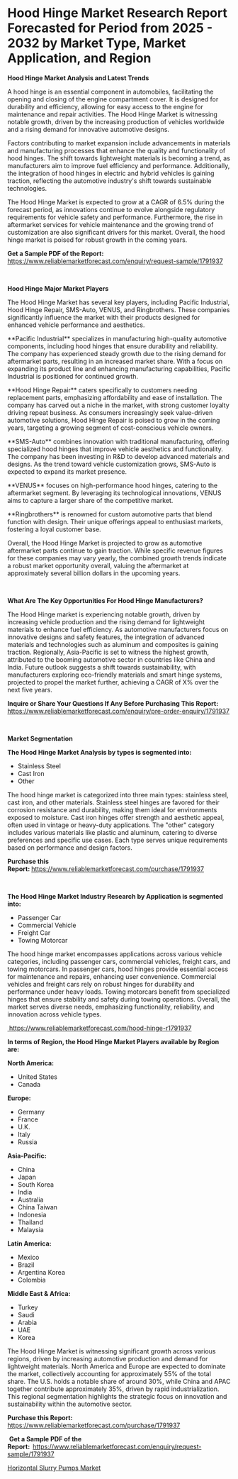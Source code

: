 <p><h1>Hood Hinge Market Research Report Forecasted for Period from 2025 -  2032 by Market Type, Market Application, and Region</h1></p><p><strong>Hood Hinge Market Analysis and Latest Trends</strong></p>
<p><p>A hood hinge is an essential component in automobiles, facilitating the opening and closing of the engine compartment cover. It is designed for durability and efficiency, allowing for easy access to the engine for maintenance and repair activities. The Hood Hinge Market is witnessing notable growth, driven by the increasing production of vehicles worldwide and a rising demand for innovative automotive designs. </p><p>Factors contributing to market expansion include advancements in materials and manufacturing processes that enhance the quality and functionality of hood hinges. The shift towards lightweight materials is becoming a trend, as manufacturers aim to improve fuel efficiency and performance. Additionally, the integration of hood hinges in electric and hybrid vehicles is gaining traction, reflecting the automotive industry's shift towards sustainable technologies. </p><p>The Hood Hinge Market is expected to grow at a CAGR of 6.5% during the forecast period, as innovations continue to evolve alongside regulatory requirements for vehicle safety and performance. Furthermore, the rise in aftermarket services for vehicle maintenance and the growing trend of customization are also significant drivers for this market. Overall, the hood hinge market is poised for robust growth in the coming years.</p></p>
<p><strong>Get a Sample PDF of the Report:&nbsp;</strong> <a href="https://www.reliablemarketforecast.com/enquiry/request-sample/1791937?utm_campaign=3511&utm_medium=2&utm_source=Github&utm_content=ia&utm_term=10042025&utm_id=hood-hinge">https://www.reliablemarketforecast.com/enquiry/request-sample/1791937</a></p>
<p>&nbsp;</p>
<p><strong>Hood Hinge Major Market Players</strong></p>
<p><p>The Hood Hinge Market has several key players, including Pacific Industrial, Hood Hinge Repair, SMS-Auto, VENUS, and Ringbrothers. These companies significantly influence the market with their products designed for enhanced vehicle performance and aesthetics.</p><p>**Pacific Industrial** specializes in manufacturing high-quality automotive components, including hood hinges that ensure durability and reliability. The company has experienced steady growth due to the rising demand for aftermarket parts, resulting in an increased market share. With a focus on expanding its product line and enhancing manufacturing capabilities, Pacific Industrial is positioned for continued growth.</p><p>**Hood Hinge Repair** caters specifically to customers needing replacement parts, emphasizing affordability and ease of installation. The company has carved out a niche in the market, with strong customer loyalty driving repeat business. As consumers increasingly seek value-driven automotive solutions, Hood Hinge Repair is poised to grow in the coming years, targeting a growing segment of cost-conscious vehicle owners.</p><p>**SMS-Auto** combines innovation with traditional manufacturing, offering specialized hood hinges that improve vehicle aesthetics and functionality. The company has been investing in R&D to develop advanced materials and designs. As the trend toward vehicle customization grows, SMS-Auto is expected to expand its market presence.</p><p>**VENUS** focuses on high-performance hood hinges, catering to the aftermarket segment. By leveraging its technological innovations, VENUS aims to capture a larger share of the competitive market.</p><p>**Ringbrothers** is renowned for custom automotive parts that blend function with design. Their unique offerings appeal to enthusiast markets, fostering a loyal customer base. </p><p>Overall, the Hood Hinge Market is projected to grow as automotive aftermarket parts continue to gain traction. While specific revenue figures for these companies may vary yearly, the combined growth trends indicate a robust market opportunity overall, valuing the aftermarket at approximately several billion dollars in the upcoming years.</p></p>
<p>&nbsp;</p>
<p><strong>What Are The Key Opportunities For Hood Hinge Manufacturers?</strong></p>
<p><p>The Hood Hinge market is experiencing notable growth, driven by increasing vehicle production and the rising demand for lightweight materials to enhance fuel efficiency. As automotive manufacturers focus on innovative designs and safety features, the integration of advanced materials and technologies such as aluminum and composites is gaining traction. Regionally, Asia-Pacific is set to witness the highest growth, attributed to the booming automotive sector in countries like China and India. Future outlook suggests a shift towards sustainability, with manufacturers exploring eco-friendly materials and smart hinge systems, projected to propel the market further, achieving a CAGR of X% over the next five years.</p></p>
<p><strong>Inquire or Share Your Questions If Any Before Purchasing This Report:</strong> <a href="https://www.reliablemarketforecast.com/enquiry/pre-order-enquiry/1791937?utm_campaign=3511&utm_medium=2&utm_source=Github&utm_content=ia&utm_term=10042025&utm_id=hood-hinge">https://www.reliablemarketforecast.com/enquiry/pre-order-enquiry/1791937</a></p>
<p>&nbsp;</p>
<p><strong>Market Segmentation</strong></p>
<p><strong>The Hood Hinge Market Analysis by types is segmented into:</strong></p>
<p><ul><li>Stainless Steel</li><li>Cast Iron</li><li>Other</li></ul></p>
<p><p>The hood hinge market is categorized into three main types: stainless steel, cast iron, and other materials. Stainless steel hinges are favored for their corrosion resistance and durability, making them ideal for environments exposed to moisture. Cast iron hinges offer strength and aesthetic appeal, often used in vintage or heavy-duty applications. The "other" category includes various materials like plastic and aluminum, catering to diverse preferences and specific use cases. Each type serves unique requirements based on performance and design factors.</p></p>
<p><strong>Purchase this Report:&nbsp;</strong><a href="https://www.reliablemarketforecast.com/purchase/1791937?utm_campaign=3511&utm_medium=2&utm_source=Github&utm_content=ia&utm_term=10042025&utm_id=hood-hinge">https://www.reliablemarketforecast.com/purchase/1791937</a></p>
<p>&nbsp;</p>
<p><strong>The Hood Hinge Market Industry Research by Application is segmented into:</strong></p>
<p><ul><li>Passenger Car</li><li>Commercial Vehicle</li><li>Freight Car</li><li>Towing Motorcar</li></ul></p>
<p><p>The hood hinge market encompasses applications across various vehicle categories, including passenger cars, commercial vehicles, freight cars, and towing motorcars. In passenger cars, hood hinges provide essential access for maintenance and repairs, enhancing user convenience. Commercial vehicles and freight cars rely on robust hinges for durability and performance under heavy loads. Towing motorcars benefit from specialized hinges that ensure stability and safety during towing operations. Overall, the market serves diverse needs, emphasizing functionality, reliability, and innovation across vehicle types.</p></p>
<p><a href="https://www.reliablemarketforecast.com/hood-hinge-r1791937?utm_campaign=3511&utm_medium=2&utm_source=Github&utm_content=ia&utm_term=10042025&utm_id=hood-hinge">&nbsp;https://www.reliablemarketforecast.com/hood-hinge-r1791937</a></p>
<p><strong>In terms of Region, the Hood Hinge Market Players available by Region are:</strong></p>
<p>
    <p> <strong> North America: </strong>
        <ul>
            <li>United States</li>
            <li>Canada</li>
        </ul>
        </p> 
    <p> <strong> Europe: </strong>
        <ul>
            <li>Germany</li>
            <li>France</li>
            <li>U.K.</li>
            <li>Italy</li>
            <li>Russia</li>
        </ul>
        </p> 
    <p> <strong> Asia-Pacific: </strong>
        <ul>
            <li>China</li>
            <li>Japan</li>
            <li>South Korea</li>
            <li>India</li>
            <li>Australia</li>
            <li>China Taiwan</li>
            <li>Indonesia</li>
            <li>Thailand</li>
            <li>Malaysia</li>
        </ul>
        </p> 
    <p> <strong> Latin America: </strong>
        <ul>
            <li>Mexico</li>
            <li>Brazil</li>
            <li>Argentina Korea</li>
            <li>Colombia</li>
        </ul>
        </p> 
    <p> <strong> Middle East & Africa: </strong>
        <ul>
            <li>Turkey</li>
            <li>Saudi</li>
            <li>Arabia</li>
            <li>UAE</li>
            <li>Korea</li>
        </ul>
    </p>
    </p>
<p><p>The Hood Hinge Market is witnessing significant growth across various regions, driven by increasing automotive production and demand for lightweight materials. North America and Europe are expected to dominate the market, collectively accounting for approximately 55% of the total share. The U.S. holds a notable share of around 30%, while China and APAC together contribute approximately 35%, driven by rapid industrialization. This regional segmentation highlights the strategic focus on innovation and sustainability within the automotive sector.</p></p>
<p><strong>Purchase this Report: </strong><a href="https://www.reliablemarketforecast.com/purchase/1791937?utm_campaign=3511&utm_medium=2&utm_source=Github&utm_content=ia&utm_term=10042025&utm_id=hood-hinge">https://www.reliablemarketforecast.com/purchase/1791937</a></p>
<p>&nbsp;<strong>Get a Sample PDF of the Report:&nbsp;&nbsp;</strong><a href="https://www.reliablemarketforecast.com/enquiry/request-sample/1791937?utm_campaign=3511&utm_medium=2&utm_source=Github&utm_content=ia&utm_term=10042025&utm_id=hood-hinge">https://www.reliablemarketforecast.com/enquiry/request-sample/1791937</a></p>
<p><strong></strong></p>
<p><p><a href="https://github.com/ashepherd82/Market-Research-Report-List-7/blob/main/horizontal-slurry-pumps-market.md?utm_campaign=3511&utm_medium=2&utm_source=Github&utm_content=ia&utm_term=10042025&utm_id=hood-hinge">Horizontal Slurry Pumps Market</a></p></p>